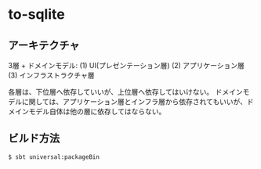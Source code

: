 # to-sqlite

## アーキテクチャ

3層 + ドメインモデル:
(1) UI(プレゼンテーション層)
(2) アプリケーション層
(3) インフラストラクチャ層

各層は、下位層へ依存していいが、上位層へ依存してはいけない。
ドメインモデルに関しては、アプリケーション層とインフラ層から依存されてもいいが、ドメインモデル自体は他の層に依存してはならない。

## ビルド方法

```
$ sbt universal:packageBin
```
